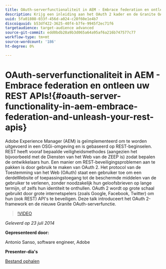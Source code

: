 ```yaml
---
title: OAuth-serverfunctionaliteit in AEM - Embrace federation en ontleen uw REST APIs!
description: Krijg een inleiding aan het OAuth 2 kader en de Granite OAuth servereigenschap. Adobe Experience Manager (AEM) is geïmplementeerd om te worden uitgevoerd in een OSGi-omgeving en is gebaseerd op REST-beginselen.
uuid: 5fa01808-033f-456d-a024-c28f60e1e4b7
discoiquuid: b53df422-3625-40f4-b7fe-9945f2ec71f6
targetaudience: target-audience advanced
source-git-commit: edd0bdb28a9b3d065a64a95af6a216b747577c77
workflow-type: tm+mt
source-wordcount: '186'
ht-degree: 0%

---
```


# OAuth-serverfunctionaliteit in AEM - Embrace federation en ontleen uw REST APIs!{#oauth-server-functionality-in-aem-embrace-federation-and-unleash-your-rest-apis}

Adobe Experience Manager (AEM) is geïmplementeerd om te worden uitgevoerd in een OSGi-omgeving en is gebaseerd op REST-beginselen. REST heeft vooraf bepaalde veiligheidsmethodes (aangezien het bijvoorbeeld met de Diensten van het Web van de ZEEP is) zodat bepalen de ontwikkelaars hun. Een manier om REST-beveiligingsproblemen aan te pakken is door gebruik te maken van OAuth 2. Het protocol van de Toestemming van het Web (OAuth) staat een gebruiker toe om een derdeWebsite of toepassingstoegang tot de beschermde middelen van de gebruiker te verlenen, zonder noodzakelijk hun geloofsbrieven op lange termijn, of zelfs hun identiteit te onthullen. OAuth 2 wordt op grote schaal gebruikt door grote internetspelers (zoals Google, Facebook, Twitter) om hun (ook REST) API&#39;s te beveiligen. Deze talk introduceert het OAuth 2-framework en de nieuwe Granite OAuth-serverfunctie.

>[!VIDEO](https://video.tv.adobe.com/v/19466/?quality=9)

*Geleverd op 23 juli 2014*

**Gepresenteerd door:**

Antonio Sanso, software engineer, Adobe

**Presenter-dia&#39;s**

[Bestand ophalen](assets/oauth-server-functionality-in-aem-7-23-14.pdf)
<!--
[Get back to the Overview](https://helpx.adobe.com/experience-manager/kt/eseminars/gems/aem-index.html)
-->
